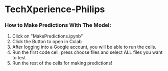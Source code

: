 # TechXperience-Philips

### How to Make Predictions With The Model:

1) Click on "MakePredictions.ipynb"
2) Click the Button to open in Colab
3) After logging into a Google account, you will be able to run the cells.
4) Run the first code cell, press choose files and select ALL files you want to test
5) Run the rest of the cells for making predictions!

